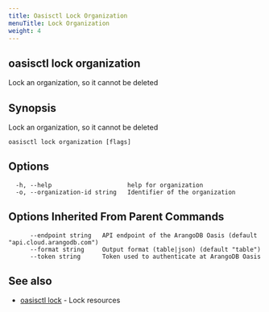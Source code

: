 ```yaml
---
title: Oasisctl Lock Organization
menuTitle: Lock Organization
weight: 4
---
```

## oasisctl lock organization

Lock an organization, so it cannot be deleted

## Synopsis
Lock an organization, so it cannot be deleted

```
oasisctl lock organization [flags]
```

## Options
```
  -h, --help                     help for organization
  -o, --organization-id string   Identifier of the organization
```

## Options Inherited From Parent Commands
```
      --endpoint string   API endpoint of the ArangoDB Oasis (default "api.cloud.arangodb.com")
      --format string     Output format (table|json) (default "table")
      --token string      Token used to authenticate at ArangoDB Oasis
```

## See also
* [oasisctl lock](_index.md)	 - Lock resources

